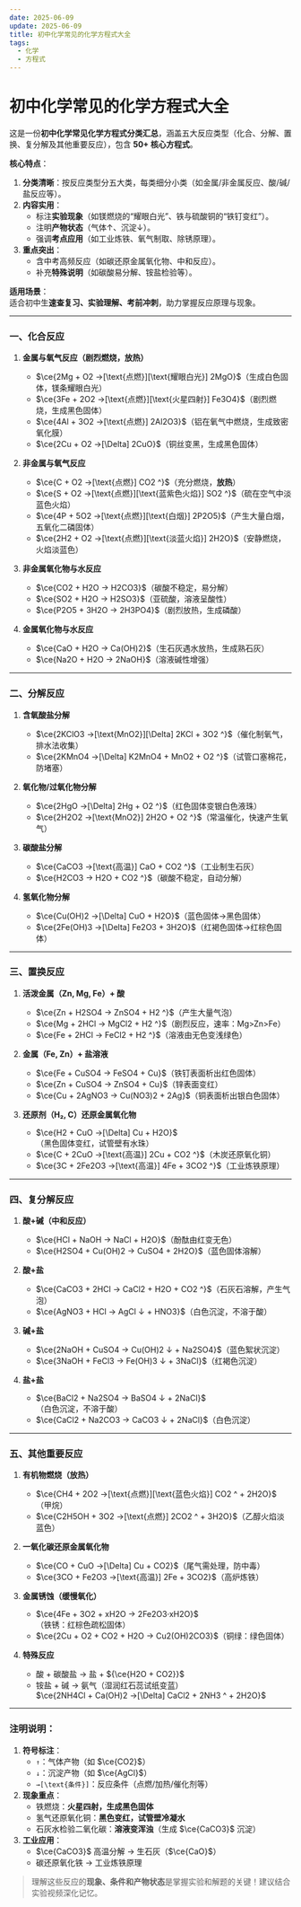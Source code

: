 ```yaml
---
date: 2025-06-09
update: 2025-06-09
title: 初中化学常见的化学方程式大全
tags:
  - 化学
  - 方程式
---
```

# 初中化学常见的化学方程式大全

<!-- DESC SEP -->

这是一份**初中化学常见化学方程式分类汇总**，涵盖五大反应类型（化合、分解、置换、复分解及其他重要反应），包含 **50+ 核心方程式**。

**核心特点**：  
1. **分类清晰**：按反应类型分五大类，每类细分小类（如金属/非金属反应、酸/碱/盐反应等）。  
2. **内容实用**：  
   - 标注**实验现象**（如镁燃烧的“耀眼白光”、铁与硫酸铜的“铁钉变红”）。  
   - 注明**产物状态**（气体↑、沉淀↓）。  
   - 强调**考点应用**（如工业炼铁、氧气制取、除锈原理）。  
3. **重点突出**：  
   - 含中考高频反应（如碳还原金属氧化物、中和反应）。  
   - 补充**特殊说明**（如碳酸易分解、铵盐检验等）。  
<!-- DESC SEP -->
**适用场景**：  
适合初中生**速查复习、实验理解、考前冲刺**，助力掌握反应原理与现象。

---

### **一、化合反应**
1. **金属与氧气反应（剧烈燃烧，放热）**
   - $\ce{2Mg + O2 ->[\text{点燃}][\text{耀眼白光}] 2MgO}$（生成白色固体，镁条耀眼白光）
   - $\ce{3Fe + 2O2 ->[\text{点燃}][\text{火星四射}] Fe3O4}$（剧烈燃烧，生成黑色固体）
   - $\ce{4Al + 3O2 ->[\text{点燃}] 2Al2O3}$（铝在氧气中燃烧，生成致密氧化膜）
   - $\ce{2Cu + O2 ->[\Delta] 2CuO}$（铜丝变黑，生成黑色固体）

2. **非金属与氧气反应**
   - $\ce{C + O2 ->[\text{点燃}] CO2 ^}$（充分燃烧，**放热**）
   - $\ce{S + O2 ->[\text{点燃}][\text{蓝紫色火焰}] SO2 ^}$（硫在空气中淡蓝色火焰）
   - $\ce{4P + 5O2 ->[\text{点燃}][\text{白烟}] 2P2O5}$（产生大量白烟，五氧化二磷固体）
   - $\ce{2H2 + O2 ->[\text{点燃}][\text{淡蓝火焰}] 2H2O}$（安静燃烧，火焰淡蓝色）

3. **非金属氧化物与水反应**
   - $\ce{CO2 + H2O -> H2CO3}$（碳酸不稳定，易分解）
   - $\ce{SO2 + H2O -> H2SO3}$（亚硫酸，溶液呈酸性）
   - $\ce{P2O5 + 3H2O -> 2H3PO4}$（剧烈放热，生成磷酸）

4. **金属氧化物与水反应**  
   - $\ce{CaO + H2O -> Ca(OH)2}$（生石灰遇水放热，生成熟石灰）
   - $\ce{Na2O + H2O -> 2NaOH}$（溶液碱性增强）

---

### **二、分解反应**
1. **含氧酸盐分解**  
   - $\ce{2KClO3 ->[\text{MnO2}][\Delta] 2KCl + 3O2 ^}$（催化制氧气，排水法收集）
   - $\ce{2KMnO4 ->[\Delta] K2MnO4 + MnO2 + O2 ^}$（试管口塞棉花，防堵塞）

2. **氧化物/过氧化物分解**  
   - $\ce{2HgO ->[\Delta] 2Hg + O2 ^}$（红色固体变银白色液珠）
   - $\ce{2H2O2 ->[\text{MnO2}] 2H2O + O2 ^}$（常温催化，快速产生氧气）

3. **碳酸盐分解**  
   - $\ce{CaCO3 ->[\text{高温}] CaO + CO2 ^}$（工业制生石灰）
   - $\ce{H2CO3 -> H2O + CO2 ^}$（碳酸不稳定，自动分解）

4. **氢氧化物分解**  
   - $\ce{Cu(OH)2 ->[\Delta] CuO + H2O}$（蓝色固体→黑色固体）
   - $\ce{2Fe(OH)3 ->[\Delta] Fe2O3 + 3H2O}$（红褐色固体→红棕色固体）

---

### **三、置换反应**
1. **活泼金属（Zn, Mg, Fe）+ 酸**  
   - $\ce{Zn + H2SO4 -> ZnSO4 + H2 ^}$（产生大量气泡）
   - $\ce{Mg + 2HCl -> MgCl2 + H2 ^}$（剧烈反应，速率：Mg>Zn>Fe）
   - $\ce{Fe + 2HCl -> FeCl2 + H2 ^}$（溶液由无色变浅绿色）

2. **金属（Fe, Zn）+ 盐溶液**  
   - $\ce{Fe + CuSO4 -> FeSO4 + Cu}$（铁钉表面析出红色固体）
   - $\ce{Zn + CuSO4 -> ZnSO4 + Cu}$（锌表面变红）
   - $\ce{Cu + 2AgNO3 -> Cu(NO3)2 + 2Ag}$（铜表面析出银白色固体）

3. **还原剂（H₂, C）还原金属氧化物**  
   - $\ce{H2 + CuO ->[\Delta] Cu + H2O}$（黑色固体变红，试管壁有水珠）
   - $\ce{C + 2CuO ->[\text{高温}] 2Cu + CO2 ^}$（木炭还原氧化铜）
   - $\ce{3C + 2Fe2O3 ->[\text{高温}] 4Fe + 3CO2 ^}$（工业炼铁原理）

---

### **四、复分解反应**
1. **酸+碱（中和反应）**  
   - $\ce{HCl + NaOH -> NaCl + H2O}$（酚酞由红变无色）
   - $\ce{H2SO4 + Cu(OH)2 -> CuSO4 + 2H2O}$（蓝色固体溶解）

2. **酸+盐**  
   - $\ce{CaCO3 + 2HCl -> CaCl2 + H2O + CO2 ^}$（石灰石溶解，产生气泡）
   - $\ce{AgNO3 + HCl -> AgCl ↓ + HNO3}$（白色沉淀，不溶于酸）

3. **碱+盐**  
   - $\ce{2NaOH + CuSO4 -> Cu(OH)2 ↓ + Na2SO4}$（蓝色絮状沉淀）
   - $\ce{3NaOH + FeCl3 -> Fe(OH)3 ↓ + 3NaCl}$（红褐色沉淀）

4. **盐+盐**  
   - $\ce{BaCl2 + Na2SO4 -> BaSO4 ↓ + 2NaCl}$（白色沉淀，不溶于酸）
   - $\ce{CaCl2 + Na2CO3 -> CaCO3 ↓ + 2NaCl}$（白色沉淀）

---

### **五、其他重要反应**
1. **有机物燃烧（放热）**  
   - $\ce{CH4 + 2O2 ->[\text{点燃}][\text{蓝色火焰}] CO2 ^ + 2H2O}$（甲烷）
   - $\ce{C2H5OH + 3O2 ->[\text{点燃}] 2CO2 ^ + 3H2O}$（乙醇火焰淡蓝色）

2. **一氧化碳还原金属氧化物**  
   - $\ce{CO + CuO ->[\Delta] Cu + CO2}$（尾气需处理，防中毒）
   - $\ce{3CO + Fe2O3 ->[\text{高温}] 2Fe + 3CO2}$（高炉炼铁）

3. **金属锈蚀（缓慢氧化）**  
   - $\ce{4Fe + 3O2 + xH2O -> 2Fe2O3·xH2O}$（铁锈：红棕色疏松固体）
   - $\ce{2Cu + O2 + CO2 + H2O -> Cu2(OH)2CO3}$（铜绿：绿色固体）

4. **特殊反应**  
   - 酸 + 碳酸盐 → 盐 + ${\ce{H2O + CO2}}$
   - 铵盐 + 碱 → 氨气（湿润红石蕊试纸变蓝）  
     $\ce{2NH4Cl + Ca(OH)2 ->[\Delta] CaCl2 + 2NH3 ^ + 2H2O}$

---

### **注明说明：**
1. **符号标注**：  
   - `↑`：气体产物（如 $\ce{CO2}$）  
   - `↓`：沉淀产物（如 $\ce{AgCl}$）  
   - `→[\text{条件}]`：反应条件（点燃/加热/催化剂等）
2. **现象重点**：  
   - 铁燃烧：**火星四射，生成黑色固体**  
   - 氢气还原氧化铜：**黑色变红，试管壁冷凝水**  
   - 石灰水检验二氧化碳：**溶液变浑浊**（生成 $\ce{CaCO3}$ 沉淀）
3. **工业应用**：  
   - $\ce{CaCO3}$ 高温分解 → 生石灰（$\ce{CaO}$）  
   - 碳还原氧化铁 → 工业炼铁原理  

> 理解这些反应的**现象、条件和产物状态**是掌握实验和解题的关键！建议结合实验视频深化记忆。
